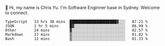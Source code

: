 👋 Hi, my name is Chris Yu. I'm Software Enginner base in Sydney. Welcome to connect.

<!--START_SECTION:waka-->

```text
TypeScript   13 hrs 38 mins  █████████████████████▓░░░   87.21 %
JSON         1 hr 5 mins     █▓░░░░░░░░░░░░░░░░░░░░░░░   06.99 %
Other        24 mins         ▓░░░░░░░░░░░░░░░░░░░░░░░░   02.57 %
Markdown     17 mins         ▒░░░░░░░░░░░░░░░░░░░░░░░░   01.82 %
Bash         12 mins         ▒░░░░░░░░░░░░░░░░░░░░░░░░   01.33 %
```

<!--END_SECTION:waka-->
